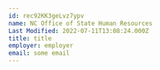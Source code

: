 ```yaml
---
id: rec92KK3geLvz7ypv
name: NC Office of State Human Resources
Last Modified: 2022-07-11T13:08:24.000Z
title: title
employer: employer
email: some email
---
```

